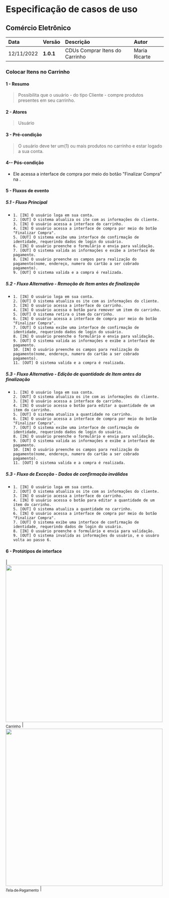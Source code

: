 # Especificação de casos de uso 

## Comércio Eletrônico

|  Data  | Versão | Descrição | Autor |
|:-------|:-------|:----------|:------|
| 12/11/2022 | **1.0.1** | CDUs Comprar Itens do Carrinho | Maria Ricarte |

###  Colocar Itens no Carrinho
#### 1 - Resumo
> Possibilita que o usuário - do tipo Cliente - compre produtos presentes em seu carrinho.

#### 2 - Atores
>  Usuário

#### 3 - Pré-condição
> O usuário deve ter um(1) ou mais produtos no carrinho e estar logado a sua conta.

#### 4-- Pós-condição
<ul>
  <li>Ele acessa a interface de compra por meio do botão "Finalizar Compra" na .</li>
</ul>

#### 5 - Fluxos de evento

##### 5.1 - Fluxo Principal

<ul>
  <li>
    
    1. [IN] O usuário loga em sua conta.
    2. [OUT] O sistema atualiza os ite com as informações do cliente.
    3. [IN] O usuário acessa a interface do carrinho.
    4. [IN] O usuário acessa a interface de compra por meio do botão "Finalizar Compra".
    5. [OUT] O sistema exibe uma interface de confirmação de identidade, requerindo dados de login do usuário.
    6. [IN] O usuário preenche o formulário e envia para validação.
    7. [OUT] O sistema valida as informações e exibe a interface de pagamento.
    8. [IN] O usuário preenche os campos para realização do pagamento(nome, endereço, numero do cartão a ser cobrado pagamento).
    9. [OUT] O sistema valida e a compra é realizada.
    
  </li>
</ul> 

##### 5.2 - Fluxo Alternativo - Remoção de Item antes de finalização 

<ul>
  <li>
    
    1. [IN] O usuário loga em sua conta.
    2. [OUT] O sistema atualiza os ite com as informações do cliente.
    3. [IN] O usuário acessa a interface do carrinho.
    4. [IN] O usuário acessa o botão para remover um item do carrinho.
    5. [OUT] O sistema retira o item do carrinho.
    6. [IN] O usuário acessa a interface de compra por meio do botão "Finalizar Compra".
    7. [OUT] O sistema exibe uma interface de confirmação de identidade, requerindo dados de login do usuário.
    8. [IN] O usuário preenche o formulário e envia para validação.
    9. [OUT] O sistema valida as informações e exibe a interface de pagamento.
    10. [IN] O usuário preenche os campos para realização do pagamento(nome, endereço, numero do cartão a ser cobrado pagamento).
    11. [OUT] O sistema valida e a compra é realizada.
    
  </li>
</ul>  

##### 5.3 - Fluxo Alternativo - Edição de quantidade de Item antes da finalização 

<ul>
  <li>
    
    1. [IN] O usuário loga em sua conta.
    2. [OUT] O sistema atualiza os ite com as informações do cliente.
    3. [IN] O usuário acessa a interface do carrinho.
    4. [IN] O usuário acessa o botão para editar a quantidade de um item do carrinho.
    5. [OUT] O sistema atualiza a quantidade no carrinho.
    6. [IN] O usuário acessa a interface de compra por meio do botão "Finalizar Compra".
    7. [OUT] O sistema exibe uma interface de confirmação de identidade, requerindo dados de login do usuário.
    8. [IN] O usuário preenche o formulário e envia para validação.
    9. [OUT] O sistema valida as informações e exibe a interface de pagamento.
    10. [IN] O usuário preenche os campos para realização do pagamento(nome, endereço, numero do cartão a ser cobrado pagamento).
    11. [OUT] O sistema valida e a compra é realizada.
    
  </li>
</ul>

##### 5.3 - Fluxo de Exceção - Dados de confirmação inválidos

<ul>
  <li>
    
    1. [IN] O usuário loga em sua conta.
    2. [OUT] O sistema atualiza os ite com as informações do cliente.
    3. [IN] O usuário acessa a interface do carrinho.
    4. [IN] O usuário acessa o botão para editar a quantidade de um item do carrinho.
    5. [OUT] O sistema atualiza a quantidade no carrinho.
    6. [IN] O usuário acessa a interface de compra por meio do botão "Finalizar Compra".
    7. [OUT] O sistema exibe uma interface de confirmação de identidade, requerindo dados de login do usuário.
    8. [IN] O usuário preenche o formulário e envia para validação.
    9. [OUT] O sistema invalida as informações do usuário, e o usuáro volta ao passo 6.
    
  </li>
</ul>


#### 6 - Protótipos de interface

| [<img src="https://github.com/PI-InfoWeb-CNAT/Malfatti/blob/main/docs/Fotos%20do%20cdus/Sacola.png" width=500><br><sub>Carrinho</sub>](#) |  [<img src="https://github.com/PI-InfoWeb-CNAT/Malfatti/blob/main/code/Malfitti%20prototipos/Tela%20de%20Pagamento.png" width=500><br><sub>Tela de Pagamento</sub>](#) | 

